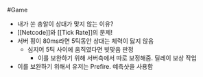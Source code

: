 #Game 

- 내가 쏜 총알이 상대가 맞지 않는 이유?
- [[Netcode]]와 [[Tick Rate]]의 문제!
- 서버 핑이 80ms라면 5틱동안 상대는 체력이 닳지 않음
	- 심지어 5틱 사이에 움직였다면 빗맞음 판정
		- 이를 보완하기 위해 서버측에서 따로 보정해줌. 딜레이 보상 작업
- 이를 보완하기 위해서 유저는 Prefire. 예측샷을 사용함